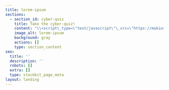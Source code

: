 ```yaml
---
title: lorem-ipsum
sections:
  - section_id: cyber-quiz
    title: Take the cyber-quiz!
    content: "\\<script\_type=\"text/javascript\"\_src=\"https://makios.formstack.com/forms/js.php/cybersecurity_quiz_form\">\\</script>\\<noscript>\\<a\_href=\"https://makios.formstack.com/forms/cybersecurity_quiz_form\"\_title=\"Online\_Form\">Online\_Form\_-\_Cybersecurity\_Quiz\_Form\\</a>\\</noscript>\n\n"
    image_alt: lorem-ipsum
    background: gray
    actions: []
    type: section_content
seo:
  title: ''
  description: ''
  robots: []
  extra: []
  type: stackbit_page_meta
layout: landing
---
```

